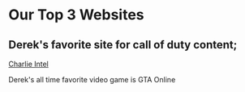 # Our Top 3 Websites

## Derek's favorite site for call of duty content;

[Charlie Intel](https://www.charlieintel.com/)

Derek's all time favorite video game is GTA Online
